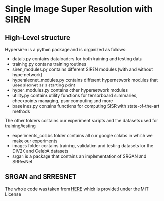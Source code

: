 # Single Image Super Resolution with SIREN

## High-Level structure
Hypersiren is a python package and is organized as follows:
* dataio.py contains dataloaders for both training and testing data
* training.py contains training routines
* siren_modules.py contains different SIREN modules (with and without hypernetwork)
* hyperalexnet_modules.py contains different hypernetwork modules that uses alexnet as a starting point
* hyper_modules.py contains other hypernetwork modules
* utility.py contains utility functions for tensorboard summaries, checkpoints managing, psnr computing and more
* baselines.py contains functions for computing SISR with state-of-the-art methods

The other folders contains our experiment scripts and the datasets used for training/testing
* experiments_colabs folder contains all our google colabs in which we make our experiments
* images folder contains training, validation and testing datasets for the DIV2K and CelebA datasets
* srgan is a package that contains an implementation of SRGAN and SRResNet

## SRGAN and SRRESNET
The whole code was taken from [HERE](https://github.com/mseitzer/srgan) which is provided under the MIT License                